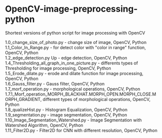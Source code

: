 # OpenCV-image-preprocessing-python
Shortest versions of python script for image processing with OpenCV  

1.0_change_size_of_photo.py  - change size of image, OpenCV, Python   
1.1_Color_In_Range.py - 	for detect color with "color in range" function, OpenCV, Python      	
1.2_edge_detection.py	Up - edge detection, OpenCV, Python  
1.4_Thresholding_all_graph_in_one_picture.py	- differents types of Thresholding for image processing, OpenCV, Python  
1.5_Erode_dilate.py - erode and dilate function for image processing,  OpenCV, Python  
1.6_Gauss_filter.py - Gauss filter, OpenCV, Python  	
1.7_morf_operation.py - morphological operations, OpenCV, Python      	
1.7.1_Morf_operation_MORPH_BLACKHAT.MORPH_OPEN.MORPH_CLOSE.MORPH_GRADIENT, different types of morphological operations, OpenCV, Python  	
1.8_qualizeHist.py - Histogram Equalization, OpenCV, Python  	 
1.9_segmentation.py	- image segmentation, OpenCV, Python  	
1.10_Image_Segmentation_Watershed.py -  Image Segmentation with Watershed Algorithm, OpenCV, Python  	
1.11_Filter2D.py	- Filter2D for CNN with different resolution, OpenCV, Python   
